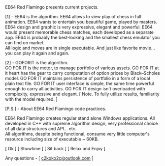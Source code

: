 EE64 Red Flamingo presents current projects.

[1] - EE64 is the algorithm.
      EE64 allows to view play of chess in full animation.
      EE64 wants to entertain you beautiful game, played by masters. 
      EE64 design and graphic is very expressive, elegant and powerful.
      EE64 would present memorable chess matches, each developed as a separate app. 
      EE64 is probably the best-looking and the smallest chess emulator you can find on market.    
      All logic and moves are in single executable.
      And just like favorite movie... you can play it again and again.

[2] - GOFORIT is the algorithm.                         
       GO FOR IT is the motor, to manage portfolio of various assets.
       GO FOR IT at it heart has the gear to carry computation of option prices by Black–Scholes model.
       GO FOR IT maintains persistence of portfolio in a form of a local plain text file.
       GO FOR IT user interface is simple, the same time powerful enough to carry all activities.
       GO FOR IT design isn't overloaded with complexity, expressive and elegant.
       [ Note. To fully utilize results, familiarity with the model required. ]


[P.S.] - About EE64 Red Flamingo code practices.

EE64 Red Flamingo creates regular stand alone Windows applications.
All developed in C++ with supreme algorithm design, very professional choice of all data structures and API... etc.  
All algorithms, despite being functional, consume very little computer's resource including size of executable ~ 60KB.

[ Ok ] [ Showtime ] [ Sit back ] [ Relax and Enjoy ]

Any questions - [ c2koko2c@outlook.com ]

